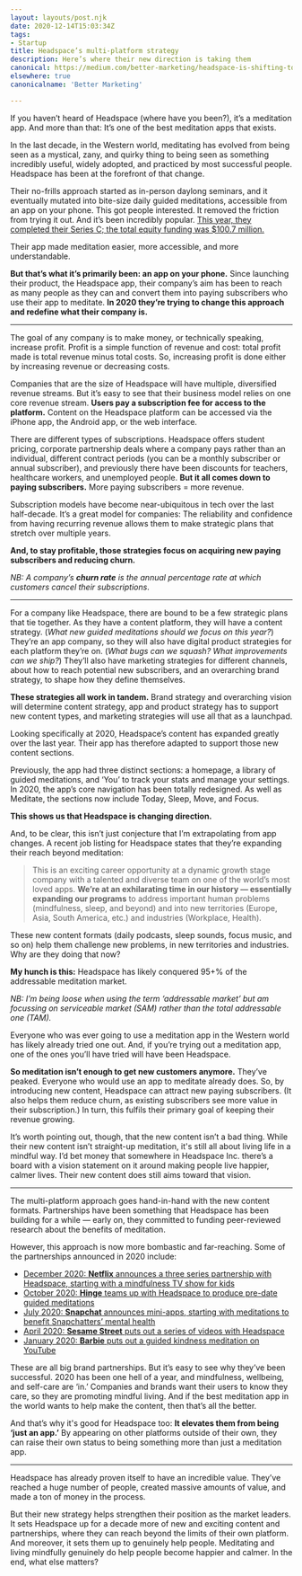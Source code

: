 ```yaml
---
layout: layouts/post.njk
date: 2020-12-14T15:03:34Z
tags:
- Startup
title: Headspace’s multi-platform strategy
description: Here’s where their new direction is taking them
canonical: https://medium.com/better-marketing/headspace-is-shifting-to-a-multi-platform-strategy-4a9993504c14
elsewhere: true
canonicalname: 'Better Marketing'

---
```


If you haven’t heard of Headspace (where have you been?), it’s a meditation app. And more than that: It’s one of the best meditation apps that exists.

In the last decade, in the Western world, meditating has evolved from being seen as a mystical, zany, and quirky thing to being seen as something incredibly useful, widely adopted, and practiced by most successful people. Headspace has been at the forefront of that change.

Their no-frills approach started as in-person daylong seminars, and it eventually mutated into bite-size daily guided meditations, accessible from an app on your phone. This got people interested. It removed the friction from trying it out. And it’s been incredibly popular. [This year, they completed their Series C; the total equity funding was $100.7 million.](https://news.crunchbase.com/news/meditation-app-headspace-secures-47-7m-more-in-funding-filing-shows/)

Their app made meditation easier, more accessible, and more understandable.

**But that’s what it’s primarily been: an app on your phone.** Since launching their product, the Headspace app, their company’s aim has been to reach as many people as they can and convert them into paying subscribers who use their app to meditate. **In 2020 they’re trying to change this approach and redefine what their company is.**

***

The goal of any company is to make money, or technically speaking, increase profit. Profit is a simple function of revenue and cost: total profit made is total revenue minus total costs. So, increasing profit is done either by increasing revenue or decreasing costs.

Companies that are the size of Headspace will have multiple, diversified revenue streams. But it’s easy to see that their business model relies on one core revenue stream. **Users pay a subscription fee for access to the platform.** Content on the Headspace platform can be accessed via the iPhone app, the Android app, or the web interface.

There are different types of subscriptions. Headspace offers student pricing, corporate partnership deals where a company pays rather than an individual, different contract periods (you can be a monthly subscriber or annual subscriber), and previously there have been discounts for teachers, healthcare workers, and unemployed people. **But it all comes down to paying subscribers.** More paying subscribers = more revenue.

Subscription models have become near-ubiquitous in tech over the last half-decade. It’s a great model for companies: The reliability and confidence from having recurring revenue allows them to make strategic plans that stretch over multiple years.

**And, to stay profitable, those strategies focus on acquiring new paying subscribers and reducing churn.**

_NB: A company’s **churn rate** is the annual percentage rate at which customers cancel their subscriptions_.

***

For a company like Headspace, there are bound to be a few strategic plans that tie together. As they have a content platform, they will have a content strategy. (_What new guided meditations should we focus on this year?_) They’re an app company, so they will also have digital product strategies for each platform they’re on. (_What bugs can we squash? What improvements can we ship?_) They’ll also have marketing strategies for different channels, about how to reach potential new subscribers, and an overarching brand strategy, to shape how they define themselves.

**These strategies all work in tandem.** Brand strategy and overarching vision will determine content strategy, app and product strategy has to support new content types, and marketing strategies will use all that as a launchpad.

Looking specifically at 2020, Headspace’s content has expanded greatly over the last year. Their app has therefore adapted to support those new content sections.

Previously, the app had three distinct sections: a homepage, a library of guided meditations, and ‘You’ to track your stats and manage your settings. In 2020, the app’s core navigation has been totally redesigned. As well as Meditate, the sections now include Today, Sleep, Move, and Focus.

**This shows us that Headspace is changing direction.**

And, to be clear, this isn’t just conjecture that I’m extrapolating from app changes. A recent job listing for Headspace states that they’re expanding their reach beyond meditation:

> This is an exciting career opportunity at a dynamic growth stage company with a talented and diverse team on one of the world’s most loved apps. **We’re at an exhilarating time in our history — essentially expanding our programs** to address important human problems (mindfulness, sleep, and beyond) and into new territories (Europe, Asia, South America, etc.) and industries (Workplace, Health).

These new content formats (daily podcasts, sleep sounds, focus music, and so on) help them challenge new problems, in new territories and industries. Why are they doing that now?

**My hunch is this:** Headspace has likely conquered 95+% of the addressable meditation market.

_NB: I’m being loose when using the term ‘addressable market’ but am focussing on serviceable market (SAM) rather than the total addressable one (TAM)._

Everyone who was ever going to use a meditation app in the Western world has likely already tried one out. And, if you’re trying out a meditation app, one of the ones you’ll have tried will have been Headspace.

**So meditation isn’t enough to get new customers anymore.** They’ve peaked. Everyone who would use an app to meditate already does. So, by introducing new content, Headspace can attract new paying subscribers. (It also helps them reduce churn, as existing subscribers see more value in their subscription.) In turn, this fulfils their primary goal of keeping their revenue growing.

It’s worth pointing out, though, that the new content isn’t a bad thing. While their new content isn’t straight-up meditation, it's still all about living life in a mindful way. I’d bet money that somewhere in Headspace Inc. there’s a board with a vision statement on it around making people live happier, calmer lives. Their new content does still aims toward that vision.

***

The multi-platform approach goes hand-in-hand with the new content formats. Partnerships have been something that Headspace has been building for a while — early on, they committed to funding peer-reviewed research about the benefits of meditation.

However, this approach is now more bombastic and far-reaching. Some of the partnerships announced in 2020 include:

* [December 2020: **Netflix** announces a three series partnership with Headspace, starting with a mindfulness TV show for kids](https://about.netflix.com/en/news/netflix-and-headspace-team-up-for-three-original-series)
* [October 2020: **Hinge** teams up with Headspace to produce pre-date guided meditations](https://hinge.co/headspace)
* [July 2020: **Snapchat** announces mini-apps, starting with meditations to benefit Snapchatters’ mental health](https://www.theverge.com/2020/7/20/21331037/snapchat-headspace-meditation-mini-apps-mental-health)
* [April 2020: **Sesame Street** puts out a series of videos with Headspace](https://www.youtube.com/watch?v=J9nE4RE8uiQ)
* [January 2020: **Barbie** puts out a guided kindness meditation on YouTube](https://twitter.com/Barbie/status/1223301233819078656)

These are all big brand partnerships. But it’s easy to see why they’ve been successful. 2020 has been one hell of a year, and mindfulness, wellbeing, and self-care are ‘in.’ Companies and brands want their users to know they care, so they are promoting mindful living. And if the best meditation app in the world wants to help make the content, then that’s all the better.

And that’s why it's good for Headspace too: **It elevates them from being ‘just an app.’** By appearing on other platforms outside of their own, they can raise their own status to being something more than just a meditation app.

***

Headspace has already proven itself to have an incredible value. They’ve reached a huge number of people, created massive amounts of value, and made a ton of money in the process.

But their new strategy helps strengthen their position as the market leaders. It sets Headspace up for a decade more of new and exciting content and partnerships, where they can reach beyond the limits of their own platform. And moreover, it sets them up to genuinely help people. Meditating and living mindfully genuinely do help people become happier and calmer. In the end, what else matters?